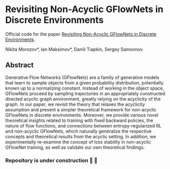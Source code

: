# Revisiting Non-Acyclic GFlowNets in Discrete Environments

Official code for the paper [Revisiting Non-Acyclic GFlowNets in Discrete Environments](https://arxiv.org/abs/2502.07735).

Nikita Morozov*, Ian Maksimov*, Daniil Tiapkin, Sergey Samsonov.

## Abstract
Generative Flow Networks (GFlowNets) are a family of generative models that learn to sample objects from a given probability distribution, potentially known up to a normalizing constant. Instead of working in the object space, GFlowNets proceed by sampling trajectories in an appropriately constructed directed acyclic graph environment, greatly relying on the acyclicity of the graph. In our paper, we revisit the theory that relaxes the acyclicity assumption and present a simpler theoretical framework for non-acyclic GFlowNets in discrete environments. Moreover, we provide various novel theoretical insights related to training with fixed backward policies, the nature of flow functions, and connections between entropy-regularized RL and non-acyclic GFlowNets, which naturally generalize the respective concepts and theoretical results from the acyclic setting. In addition, we experimentally re-examine the concept of loss stability in non-acyclic GFlowNet training, as well as validate our own theoretical findings.

### Repository is under construction 🚧 🔨
